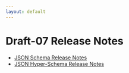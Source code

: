 ```yaml
---
layout: default
---
```


# Draft-07 Release Notes

- [JSON Schema Release Notes](json-schema-release-notes.html)
- [JSON Hyper-Schema Release Notes](json-hyper-schema-release-notes.html)
